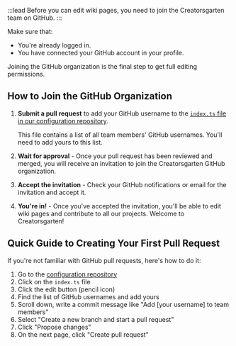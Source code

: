 :::lead
Before you can edit wiki pages, you need to join the Creatorsgarten team on GitHub.
:::

Make sure that:

- You're already logged in.
- You have connected your GitHub account in your profile.

Joining the GitHub organization is the final step to get full editing permissions.

## How to Join the GitHub Organization

1. **Submit a pull request** to add your GitHub username to the [`index.ts` file in our configuration repository](https://github.com/creatorsgarten/configuration/blob/main/index.ts).

   This file contains a list of all team members' GitHub usernames. You'll need to add yours to this list.

2. **Wait for approval** - Once your pull request has been reviewed and merged, you will receive an invitation to join the Creatorsgarten GitHub organization.

3. **Accept the invitation** - Check your GitHub notifications or email for the invitation and accept it.

4. **You're in!** - Once you've accepted the invitation, you'll be able to edit wiki pages and contribute to all our projects. Welcome to Creatorsgarten!

## Quick Guide to Creating Your First Pull Request

If you're not familiar with GitHub pull requests, here's how to do it:

1. Go to the [configuration repository](https://github.com/creatorsgarten/configuration)
2. Click on the `index.ts` file
3. Click the edit button (pencil icon)
4. Find the list of GitHub usernames and add yours
5. Scroll down, write a commit message like "Add [your username] to team members"
6. Select "Create a new branch and start a pull request"
7. Click "Propose changes"
8. On the next page, click "Create pull request"
